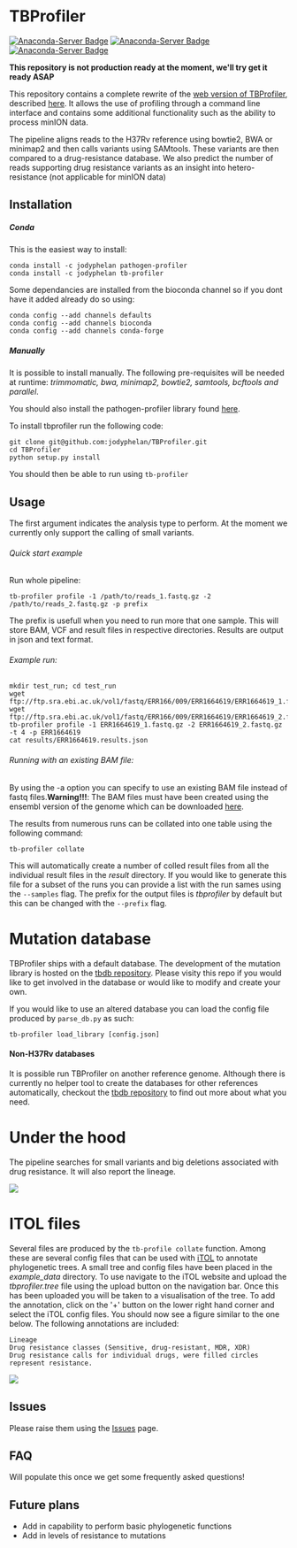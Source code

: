 # TBProfiler
[![Anaconda-Server Badge](https://anaconda.org/jodyphelan/tb-profiler/badges/installer/conda.svg)](https://conda.anaconda.org/jodyphelan) [![Anaconda-Server Badge](https://anaconda.org/jodyphelan/tb-profiler/badges/license.svg)](https://anaconda.org/jodyphelan/tb-profiler) [![Anaconda-Server Badge](https://anaconda.org/jodyphelan/tb-profiler/badges/latest_release_date.svg)](https://anaconda.org/jodyphelan/tb-profiler)

**This repository is not production ready at the moment, we'll try get it ready ASAP**

This repository contains a complete rewrite of the [web version of TBProfiler](http://tbdr.lshtm.ac.uk), described [here](https://genomemedicine.biomedcentral.com/articles/10.1186/s13073-015-0164-0). It allows the use of profiling through a command line interface and contains some additional functionality such as the ability to process minION data.

The pipeline aligns reads to the H37Rv reference using bowtie2, BWA or minimap2 and then calls variants using SAMtools. These variants are then compared to a drug-resistance database. We also predict the number of reads supporting drug resistance variants as an insight into hetero-resistance (not applicable for minION data)

## Installation


##### Conda
This is the easiest way to install:
```
conda install -c jodyphelan pathogen-profiler
conda install -c jodyphelan tb-profiler
```
Some dependancies are installed from the bioconda channel so if you dont have it added already do so using:
```
conda config --add channels defaults
conda config --add channels bioconda
conda config --add channels conda-forge
```
##### Manually
It is possible to install manually. The following pre-requisites will be needed at runtime: *trimmomatic, bwa, minimap2, bowtie2, samtools, bcftools and parallel*.

You should also install the pathogen-profiler library found [here](https://github.com/jodyphelan/TBProfiler.git).

To install tbprofiler run the following code:
```
git clone git@github.com:jodyphelan/TBProfiler.git
cd TBProfiler
python setup.py install
```
You should then be able to run using ```tb-profiler```

## Usage

The first argument indicates the analysis type to perform. At the moment we currently only support the calling of small variants.

###### Quick start example

Run whole pipeline:
```
tb-profiler profile -1 /path/to/reads_1.fastq.gz -2 /path/to/reads_2.fastq.gz -p prefix
```
The prefix is usefull when you need to run more that one sample. This will store BAM, VCF and result files in respective directories. Results are output in json and text format.

###### Example run:
```
mkdir test_run; cd test_run
wget ftp://ftp.sra.ebi.ac.uk/vol1/fastq/ERR166/009/ERR1664619/ERR1664619_1.fastq.gz
wget ftp://ftp.sra.ebi.ac.uk/vol1/fastq/ERR166/009/ERR1664619/ERR1664619_2.fastq.gz
tb-profiler profile -1 ERR1664619_1.fastq.gz -2 ERR1664619_2.fastq.gz -t 4 -p ERR1664619
cat results/ERR1664619.results.json
```

###### Running with an existing BAM file:

By using the -a option you can specify to use an existing BAM file instead of fastq files.**Warning!!!**: The BAM files must have been created using the ensembl version of the genome which can be downloaded [here](ftp://ftp.ensemblgenomes.org/pub/release-32/bacteria//fasta/bacteria_0_collection/mycobacterium_tuberculosis_h37rv/dna/Mycobacterium_tuberculosis_h37rv.ASM19595v2.dna.toplevel.fa.gz).

The results from numerous runs can be collated into one table using the following command:
```
tb-profiler collate
```
This will automatically create a number of colled result files from all the individual result files in the *result* directory. If you would like to generate this file for a subset of the runs you can provide a list with the run sames using the `--samples` flag. The prefix for the output files is *tbprofiler* by default but this can be changed with the `--prefix` flag.

# Mutation database
TBProfiler ships with a default database. The development of the mutation library is hosted on the [tbdb repository](https://github.com/jodyphelan/tbdb). Please visity this repo if you would like to get involved in the database or would like to modify and create your own.

If you would like to use an altered database you can load the config file produced by `parse_db.py` as such:

```
tb-profiler load_library [config.json]
```

#### Non-H37Rv databases
It is possible run TBProfiler on another reference genome. Although there is currently no helper tool to create the databases for other references automatically, checkout the [tbdb repository](https://github.com/jodyphelan/tbdb) to find out more about what you need.

# Under the hood
The pipeline searches for small variants and big deletions associated with drug resistance. It will also report the lineage.

<img src="https://jodyphelan.github.io/img/TBProfiler.png">

# ITOL files
Several files are produced by the `tb-profile collate` function. Among these are several config files that can be used with [iTOL](http://itol.embl.de/) to annotate phylogenetic trees. A small tree and config files have been placed in the *example_data* directory. To use navigate to the iTOL website and upload the *tbprofiler.tree* file using the upload button on the navigation bar. Once this has been uploaded you will be taken to a visualisation of the tree. To add the annotation, click on the '+' button on the lower right hand corner and select the iTOL config files. You should now see a figure similar to the one below. The following annotations are included:

    Lineage
    Drug resistance classes (Sensitive, drug-resistant, MDR, XDR)
    Drug resistance calls for individual drugs, were filled circles represent resistance.

<img src="https://github.com/jodyphelan/jodyphelan.github.io/raw/master/img/itol_example.png">

## Issues
Please raise them using the [Issues](https://github.com/jodyphelan/TBProfiler/issues) page.

## FAQ

Will populate this once we get some frequently asked questions!

## Future plans

- Add in capability to perform basic phylogenetic functions
- Add in levels of resistance to mutations
